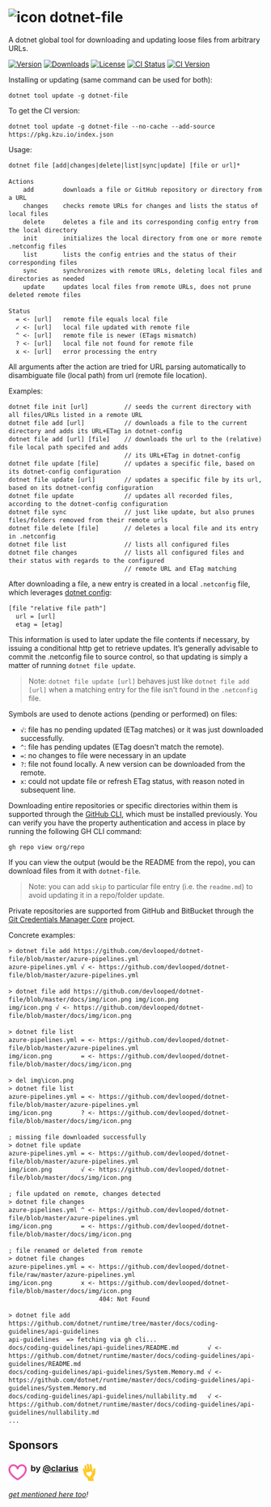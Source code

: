 <h1 id="dotnet-file"><img src="https://raw.githubusercontent.com/devlooped/dotnet-file/main/docs/img/icon.svg" alt="icon" height="36" width="36" style="vertical-align: text-top; border: 0px; padding: 0px; margin: 0px">  dotnet-file</h1>

A dotnet global tool for downloading and updating loose files from arbitrary URLs.

[![Version](https://img.shields.io/nuget/v/dotnet-file.svg?color=royalblue)](https://www.nuget.org/packages/dotnet-file)
[![Downloads](https://img.shields.io/nuget/dt/dotnet-file.svg?color=darkmagenta)](https://www.nuget.org/packages/dotnet-file)
[![License](https://img.shields.io/github/license/kzu/dotnet-file.svg?color=blue)](https://github.com/devlooped/dotnet-file/blob/master/LICENSE)
[![CI Status](https://github.com/devlooped/dotnet-file/workflows/build/badge.svg?branch=main)](https://github.com/devlooped/dotnet-file/actions?query=branch%3Amain+workflow%3Abuild+)
[![CI Version](https://img.shields.io/endpoint?url=https://shields.kzu.io/vpre/dotnet-file/main&label=nuget.ci&color=brightgreen)](https://pkg.kzu.io/index.json)

Installing or updating (same command can be used for both):

```
dotnet tool update -g dotnet-file
```

To get the CI version:

```
dotnet tool update -g dotnet-file --no-cache --add-source https://pkg.kzu.io/index.json
```

Usage:

    dotnet file [add|changes|delete|list|sync|update] [file or url]*

    Actions
        add        downloads a file or GitHub repository or directory from a URL
        changes    checks remote URLs for changes and lists the status of local files
        delete     deletes a file and its corresponding config entry from the local directory
        init       initializes the local directory from one or more remote .netconfig files
        list       lists the config entries and the status of their corresponding files
        sync       synchronizes with remote URLs, deleting local files and directories as needed
        update     updates local files from remote URLs, does not prune deleted remote files

    Status
      = <- [url]   remote file equals local file
      ✓ <- [url]   local file updated with remote file
      ^ <- [url]   remote file is newer (ETags mismatch)
      ? <- [url]   local file not found for remote file
      x <- [url]   error processing the entry


All arguments after the action are tried for URL parsing automatically to 
disambiguate file (local path) from url (remote file location).

Examples:

    dotnet file init [url]          // seeds the current directory with all files/URLs listed in a remote URL
    dotnet file add [url]           // downloads a file to the current directory and adds its URL+ETag in dotnet-config
    dotnet file add [url] [file]    // downloads the url to the (relative) file local path specifed and adds
                                    // its URL+ETag in dotnet-config
    dotnet file update [file]       // updates a specific file, based on its dotnet-config configuration
    dotnet file update [url]        // updates a specific file by its url, based on its dotnet-config configuration
    dotnet file update              // updates all recorded files, according to the dotnet-config configuration
    dotnet file sync                // just like update, but also prunes files/folders removed from their remote urls
    dotnet file delete [file]       // deletes a local file and its entry in .netconfig
    dotnet file list                // lists all configured files
    dotnet file changes             // lists all configured files and their status with regards to the configured 
                                    // remote URL and ETag matching

After downloading a file, a new entry is created in a local `.netconfig` file, which
leverages [dotnet config](https://github.com/kzu/dotnet-config):

    [file "relative file path"]
      url = [url]
      etag = [etag]

This information is used to later update the file contents if necessary, by issuing a 
conditional http get to retrieve updates. It’s generally advisable to commit the .netconfig file 
to source control, so that updating is simply a matter of running `dotnet file update`. 

> Note: `dotnet file update [url]` behaves just like `dotnet file add [url]` when a matching 
> entry for the file isn't found in the `.netconfig` file.

Symbols are used to denote actions (pending or performed) on files:

* `√`: file has no pending updated (ETag matches) or it was just downloaded successfully.
* `^`: file has pending updates (ETag doesn't match the remote).
* `=`: no changes to file were necessary in an update
* `?`: file not found locally. A new version can be downloaded from the remote.
* `x`: could not update file or refresh ETag status, with reason noted in subsequent line.

Downloading entire repositories or specific directories within them is supported through the 
[GitHub CLI](https://cli.github.com/manual/installation), which must be installed previously. 
You can verify you have the property authentication and access in place by running the following 
GH CLI command:

    gh repo view org/repo

If you can view the output (would be the README from the repo), you can download files from it
with `dotnet-file`.

> Note: you can add `skip` to particular file entry (i.e. the `readme.md`) to avoid 
> updating it in a repo/folder update. 

Private repositories are supported from GitHub and BitBucket through the 
[Git Credentials Manager Core](https://github.blog/2020-07-02-git-credential-manager-core-building-a-universal-authentication-experience/) 
project.


Concrete examples:

    > dotnet file add https://github.com/devlooped/dotnet-file/blob/master/azure-pipelines.yml
    azure-pipelines.yml √ <- https://github.com/devlooped/dotnet-file/blob/master/azure-pipelines.yml

    > dotnet file add https://github.com/devlooped/dotnet-file/blob/master/docs/img/icon.png img/icon.png
    img/icon.png √ <- https://github.com/devlooped/dotnet-file/blob/master/docs/img/icon.png

    > dotnet file list
    azure-pipelines.yml = <- https://github.com/devlooped/dotnet-file/blob/master/azure-pipelines.yml
    img/icon.png        = <- https://github.com/devlooped/dotnet-file/blob/master/docs/img/icon.png

    > del img\icon.png
    > dotnet file list
    azure-pipelines.yml = <- https://github.com/devlooped/dotnet-file/blob/master/azure-pipelines.yml
    img/icon.png        ? <- https://github.com/devlooped/dotnet-file/blob/master/docs/img/icon.png

    ; missing file downloaded successfully
    > dotnet file update
    azure-pipelines.yml = <- https://github.com/devlooped/dotnet-file/blob/master/azure-pipelines.yml
    img/icon.png        √ <- https://github.com/devlooped/dotnet-file/blob/master/docs/img/icon.png

    ; file updated on remote, changes detected
    > dotnet file changes
    azure-pipelines.yml ^ <- https://github.com/devlooped/dotnet-file/blob/master/azure-pipelines.yml
    img/icon.png        = <- https://github.com/devlooped/dotnet-file/blob/master/docs/img/icon.png

    ; file renamed or deleted from remote
    > dotnet file changes
    azure-pipelines.yml = <- https://github.com/devlooped/dotnet-file/raw/master/azure-pipelines.yml
    img/icon.png        x <- https://github.com/devlooped/dotnet-file/blob/master/docs/img/icon.png
                             404: Not Found

    > dotnet file add https://github.com/dotnet/runtime/tree/master/docs/coding-guidelines/api-guidelines
    api-guidelines  => fetching via gh cli...
    docs/coding-guidelines/api-guidelines/README.md        √ <- https://github.com/dotnet/runtime/master/docs/coding-guidelines/api-guidelines/README.md
    docs/coding-guidelines/api-guidelines/System.Memory.md √ <- https://github.com/dotnet/runtime/master/docs/coding-guidelines/api-guidelines/System.Memory.md
    docs/coding-guidelines/api-guidelines/nullability.md   √ <- https://github.com/dotnet/runtime/master/docs/coding-guidelines/api-guidelines/nullability.md
    ...


## Sponsors

<h3 style="vertical-align: text-top" id="by-clarius">
<img src="https://raw.githubusercontent.com/devlooped/oss/main/assets/images/sponsors.svg" alt="sponsors" height="36" width="36" style="vertical-align: text-top; border: 0px; padding: 0px; margin: 0px">&nbsp;&nbsp;by&nbsp;<a href="https://github.com/clarius">@clarius</a>&nbsp;<img src="https://raw.githubusercontent.com/clarius/branding/main/logo/logo.svg" alt="sponsors" height="36" width="36" style="vertical-align: text-top; border: 0px; padding: 0px; margin: 0px">
</h3>

*[get mentioned here too](https://github.com/sponsors/devlooped)!*

